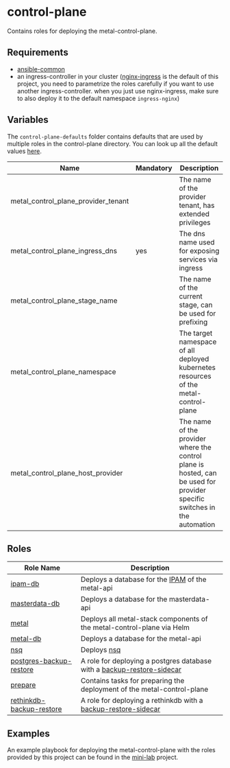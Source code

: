 # control-plane

Contains roles for deploying the metal-control-plane.

## Requirements

- [ansible-common](https://github.com/metal-stack/ansible-common)
- an ingress-controller in your cluster ([nginx-ingress](https://github.com/kubernetes/ingress-nginx) is the default of this project, you need to parametrize the roles carefully if you want to use another ingress-controller. when you just use nginx-ingress, make sure to also deploy it to the default namespace `ingress-nginx`)

## Variables

The `control-plane-defaults` folder contains defaults that are used by multiple roles in the control-plane directory. You can look up all the default values [here](control-plane-defaults/main.yaml).

| Name                                | Mandatory | Description                                                                                                              |
| ----------------------------------- | --------- | ------------------------------------------------------------------------------------------------------------------------ |
| metal_control_plane_provider_tenant |           | The name of the provider tenant, has extended privileges                                                                 |
| metal_control_plane_ingress_dns     | yes       | The dns name used for exposing services via ingress                                                                      |
| metal_control_plane_stage_name      |           | The name of the current stage, can be used for prefixing                                                                 |
| metal_control_plane_namespace       |           | The target namespace of all deployed kubernetes resources of the metal-control-plane                                     |
| metal_control_plane_host_provider   |           | The name of the provider where the control plane is hosted, can be used for provider specific switches in the automation |

## Roles

| Role Name                                                                | Description                                                                                                                     |
| ------------------------------------------------------------------------ | ------------------------------------------------------------------------------------------------------------------------------- |
| [ipam-db](roles/ipam-db)                                   | Deploys a database for the [IPAM](https://github.com/metal-stack/go-ipam) of the metal-api                                      |
| [masterdata-db](roles/masterdata-db)                       | Deploys a database for the masterdata-api                                                                                       |
| [metal](roles/metal)                                       | Deploys all metal-stack components of the metal-control-plane via Helm                                                          |
| [metal-db](roles/metal-db)                                 | Deploys a database for the metal-api                                                                                            |
| [nsq](roles/nsq)                                           | Deploys [nsq](https://nsq.io/)                                                                                                  |
| [postgres-backup-restore](roles/postgres-backup-restore)   | A role for deploying a postgres database with a [backup-restore-sidecar](https://github.com/metal-stack/backup-restore-sidecar) |
| [prepare](roles/prepare)                                   | Contains tasks for preparing the deployment of the metal-control-plane                                                          |
| [rethinkdb-backup-restore](roles/rethinkdb-backup-restore) | A role for deploying a rethinkdb with a [backup-restore-sidecar](https://github.com/metal-stack/backup-restore-sidecar)         |

## Examples

An example playbook for deploying the metal-control-plane with the roles provided by this project can be found in the [mini-lab](https://github.com/metal-stack/mini-lab) project.
